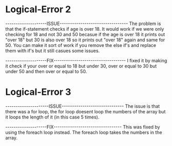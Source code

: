 # Logical-Error 2
--------------------ISSUE---------------------------------
The problem is that the if-statement checks if age is over 18. It would work if we were only checking for 18 and not 30 and 50 becasue if the age is over 18 it prints out "over 18" but 30 is also over 18 so it prints out "over 18" again and same for 50.
You can make it sort of work if you remove the else if's and replace them with if's but it still casues some issues. 

--------------------FIX-----------------------------------
I fixed it by making it check if your over or equal to 18 but under 30, over or equal to 30 but under 50 and then over or equal to 50. 


# Logical-Error 3
---------------------ISSUE------------------------------
The issue is that there was a for loop, the for loop doesent loop the numbers of the array but it loops the length of it (in this case 5 times).  

--------------------FIX---------------------------------
This was fixed by using the foreach loop instead. The foreach loop takes the numbers in the array.
